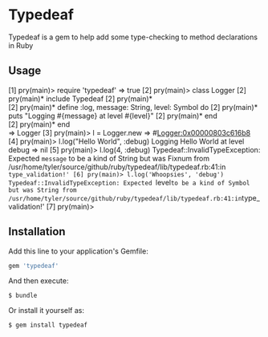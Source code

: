 # Typedeaf

Typedeaf is a gem to help add some type-checking to method declarations in Ruby


## Usage

  [1] pry(main)> require 'typedeaf'
  => true
  [2] pry(main)> class Logger
  [2] pry(main)*   include Typedeaf
  [2] pry(main)*   
  [2] pry(main)*   define :log, message: String, level: Symbol do
  [2] pry(main)*     puts "Logging #{message} at level #{level}"
  [2] pry(main)*   end  
  [2] pry(main)* end  
  => Logger
  [3] pry(main)> l = Logger.new
  => #<Logger:0x00000803c616b8>
  [4] pry(main)> l.log("Hello World", :debug)
  Logging Hello World at level debug
  => nil
  [5] pry(main)> l.log(4, :debug)
  Typedeaf::InvalidTypeException: Expected `message` to be a kind of String but was Fixnum
  from /usr/home/tyler/source/github/ruby/typedeaf/lib/typedeaf.rb:41:in `type_validation!'
  [6] pry(main)> l.log('Whoopsies', 'debug')
  Typedeaf::InvalidTypeException: Expected `level` to be a kind of Symbol but was String
  from /usr/home/tyler/source/github/ruby/typedeaf/lib/typedeaf.rb:41:in `type_validation!'
  [7] pry(main)> 


## Installation

Add this line to your application's Gemfile:

```ruby
gem 'typedeaf'
```

And then execute:

    $ bundle

Or install it yourself as:

    $ gem install typedeaf

